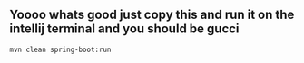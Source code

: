 

## Yoooo whats good just copy this and run it on the intellij terminal and you should be gucci 
```mvn clean spring-boot:run```
